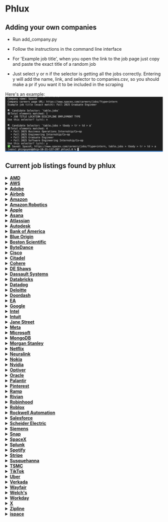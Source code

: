 # Phlux

## Adding your own companies

- Run add_company.py

- Follow the instructions in the command line interface

- For 'Example job title', when you open the link to the job page just copy and paste the exact title of a random job

- Just select y or n if the selector is getting all the jobs correctly. Entering y will add the name, link, and selector to companies.csv, so you should make a pr if you want it to be included in the scraping

Here's an example: 
![Using add_company.py](public/cli.png)
## Current job listings found by phlux

<details>
<summary><a href="https://careers.amd.com/careers-home/jobs?page=1&categories=Student%20%2F%20Intern%20%2F%20Temp&limit=100&tags1=No&country=United%20States"><strong>AMD</strong></a></summary>

- Machine Learning / Artificial Intelligence Intern/Co-Op (PhD | Fall 2025 | Hybrid)
- Hardware Engineering Intern/ Co-Op (Undergrad | Fall 2025 | Hybrid)
- Machine Learning / Artificial Intelligence Intern/Co-Op (Undergraduate | Fall 2025 | Hybrid)
- Software Test Engineering Intern/Co-Op (Undergraduate | Fall 2025 | Hybrid)
- Compiler Engineering Intern/Co-Op (Graduate | Fall 2025 | Hybrid)
- Hardware Verification Engineering Intern/ Co-Op (Graduate | Fall 2025 | Hybrid)
- Diagnostics Design Intern/Co-Op (Undergrad | Fall 2025 | Hybrid)
- Hardware Design Engineering Intern/ Co-Op (Graduate | Fall 2025 | Hybrid)
- Firmware Engineering Intern/Co-Op (Undergrad | Fall 2025 | Hybrid)
- Firmware Engineering Intern/ Co-Op (Graduate | Fall 2025 | Hybrid)
- Product Test Engineering Intern/Co-Op (Graduate | Fall 2025 | Hybrid)
- Hardware Engineering Intern/ Co-Op (Graduate | Fall 2025 | Hybrid)
- Software Engineering Intern/Co-Op (Undergrad | Fall 2025 | Hybrid)
- Hardware Engineering Intern/ Co-Op (Graduate | Fall 2025 | Hybrid)
- ASIC Package Engineering Intern/Co-Op (PhD | Fall 2025 | Hybrid)
- Hardware Verification Engineering Intern/ Co-Op (Graduate | Fall 2025 | Hybrid)
- Software Engineering Intern/Co-Op (Undergraduate | Fall 2025 | Hybrid)
- Machine Learning / Artificial Intelligence Intern/Co-Op (Graduate | Fall 2025 | Hybrid)
- Product Test Engineering Intern/Co-Op (Undergrad | Fall 2025 | Hybrid)
- Machine Learning / Artificial Intelligence Intern/Co-Op (Graduate | Fall 2025 | Hybrid)
- Hardware Engineering Intern/ Co-Op (PhD | Fall 2025 | Hybrid)
- Hardware Engineering Intern/ Co-Op (Undergrad | Fall 2025 | Hybrid)
- Research Engineering Intern/Co-Op (Graduate | Fall 2025 | Hybrid)
- Software Engineering Intern/Co-op (Graduate | Fall 2025| Hybrid)
- Machine Learning / Artificial Intelligence Intern/Co-Op (PhD | Fall 2025 | Hybrid)
- Software Engineering Intern/Co-Op (Graduate | Fall 2025 | Hybrid)
- Product Development Engineering Intern/Co-Op (Undergrad | Fall 2025 | Hybrid)
</details>

<details>
<summary><a href="https://amazon.jobs/content/en/teams/amazon-web-services/internships?country%5B%5D=US&employment-type%5B%5D=Intern"><strong>AWS</strong></a></summary>

- Data Center Security Specialist Intern
</details>

<details>
<summary><a href="https://careers.adobe.com/us/en/search-results?qkexperienceLevel=University%20Intern"><strong>Adobe</strong></a></summary>

- 2025 Intern - Software Engineer
- Working Student - Sales Programs / Project Management
- 2025 Digital Academy Intern - Software Development Engineer
- Werkstudent*in (m/w/d) für Strategische Projekte Sales Operations
- Intern - Returnship - PM
</details>

<details>
<summary><a href="https://careers.airbnb.com/positions/?_departments=early-career-program-intern&_offices=united-states"><strong>Airbnb</strong></a></summary>

- Legal Intern, Privacy (Fall Semester)
- Summer 2025 – Data Science Intern, Platform (PhD)
</details>

<details>
<summary><a href="https://amazon.jobs/en/search?offset=0&result_limit=10&sort=relevant&category%5B%5D=software-development&country%5B%5D=USA&distanceType=Mi&radius=24km&latitude=&longitude=&loc_group_id=&loc_query=&base_query=intern&city=&country=&region=&county=&query_options=&"><strong>Amazon</strong></a></summary>

- Jr. Software Development Engineer - Seattle/Bellevue
- Jr. Software Development Engineer - San Diego, CA
- Jr. Software Development Engineer - Detroit
- Jr. Software Development Engineer - Santa Cruz, CA
- Jr. Software Development Engineer- San Luis Obispo
- Software Development Engineer, EC2 Nitro Deployments
- Software Development Engineer
</details>

<details>
<summary><a href="https://www.amazon.jobs/content/en/teams/ftr/amazon-robotics?country%5B%5D=US&employment-type%5B%5D=Intern"><strong>Amazon Robotics</strong></a></summary>

- Amazon Robotics - Technical Artist Co-op - July to December 2025, Virtual Systems
- Amazon Robotics - Product Quality Engineer Co-op- Fall 2025
- Amazon Robotics- Business Intelligence Engineer Co-op - Fall 2025, Integration, Initiatives, and Sustainability Team
- Amazon Robotics - Hardware Test Engineer Co-op - Fall 2025, Hardware Test Engineering
- Amazon Robotics - Systems Engineer Co-op - Spring & Fall 2025
- Robotics Systems Dev Engineer Co-op - Spring & Fall 2025
- Amazon Robotics - Manufacturing Engineer Co-Op - Spring 2025, Robotics Technical Operations
- Amazon Robotics - Software Development Engineer Co-Op - Fall 2025
- Amazon Robotics - Data Science Co-op - 2025
- Amazon Robotics - Business Intelligence Engineer Co-op - Spring & Fall 2025
</details>

<details>
<summary><a href="https://jobs.apple.com/en-us/search?location=united-states-USA&team=internships-STDNT-INTRN"><strong>Apple</strong></a></summary>

- Legal and Global Security Internships
- Product Design, Mechanical Engineering and Materials Internships
- Hardware Technology Internships
- Engineering Program Management Internships
- Software Engineering Internships
- Business, Marketing, and G&A Internships
- Machine Learning / AI Internships
- Operations, Manufacturing Design Internships
- Hardware Engineering Internships
- MBA Internships - Summer 2026
- Finance Development Program - 2026 Internship Opportunities
- Finance Development Program - 2026 Internship Opportunities
- Launch@Apple, Finance Development Experience
</details>

<details>
<summary><a href="https://asana.com/jobs/university-recruiting#jobs"><strong>Asana</strong></a></summary>

- Reykjavik Summer Software Engineering Internship
</details>

<details>
<summary><a href="https://www.atlassian.com/company/careers/all-jobs?team=Interns&location=&search="><strong>Atlassian</strong></a></summary>

- UX Researcher, 2025/2026 Intern Australia & New Zealand
- Machine Learning Engineer, 2025/2026 PHD Intern Australia & New Zealand
- Machine Learning Engineer, 2025/2026 Intern Australia & New Zealand
</details>

<details>
<summary><a href="https://autodesk.wd1.myworkdayjobs.com/uni?jobFamilyGroup=f909d7cccc2d480b8f6af996c7bf8352"><strong>Autodesk</strong></a></summary>

- Stagiaire Artiste Technique, Technical Artist Intern
- Intern, Frontend Software Engineer, Fall 2025
- Intern, AI Research Scientist, Motion Generation, Fall 2025
- Intern (PhD), Physics-informed Machine Learning, Fall 2025
- Intern, Software Engineer (Backend), Data Platform
</details>

<details>
<summary><a href="https://careers.bankofamerica.com/en-us/students/job-search?ref=search&start=0&rows=10&search=jobsByLocation&searchstring=United+States"><strong>Bank of America</strong></a></summary>

- Strategy & Management Summer Analyst Program - 2026
- Global Risk Summer 2026 Analyst
- Finance Management Summer 2026 Analyst
- Wealth Management Summer Analyst Program - Chief Investment Office, Investment Solutions Group, and Merrill Home Office - 2026
- Wealth Management Summer Analyst Program - Private Bank 2026
- Wealth Management Summer Analyst Program - Merrill Wealth Management 2026
- Global Markets Sales & Trading Rotational Summer Analyst Program - 2026
- Global Investment Banking Analyst Program - 2025 (TMT)
- Global Operations Development Analyst Program - 2026
- Enterprise Credit Summer Analyst Program 2026 - Consumer Credit
- Enterprise Credit Summer Analyst Program 2026 - Data and Analytics and Business Controls/Process Optimization
- Enterprise Credit Summer Analyst Program 2026 - Global Commercial Banking Credit, Asset Based Finance & Commercial Real Estate Credit
- Enterprise Credit Summer Analyst Program 2026 - Global Corporate & Investment Banking Credit and Global Markets Credit
- Enterprise Credit Summer Analyst Program 2026 - Global Wealth & Investment Management Credit
- Enterprise Credit Summer Analyst Program 2026 - Leveraged Finance Credit - Acquisition Finance
- Global Operations Development Summer Analyst Program - 2026
- Global Operations Development Summer Associate- Program - 2026
- Global Payments Solutions Summer Analyst Program - 2026
- Global Quantitative Data Analytics Summer 2026 Analyst - Analytics, Modeling and Insights (AMI)
</details>

<details>
<summary><a href="https://www.blueorigin.com/careers/search?search=undergraduate&category=Intern&employmentType=Intern"><strong>Blue Origin</strong></a></summary>

- Spring 2026 STEAM Communications & Outreach Intern - Undergraduate - Seattle, WA - Intern - Full Time - Intern - R52713
- Spring 2026 Finance Intern - Undergraduate - Seattle, WA - Intern - Full Time - Intern - R52715
- Spring 2026 Guidance, Navigation & Controls Intern - Undergraduate - Seattle, WA - Intern - Full Time - Intern - R52503
- Spring 2026 Return Internship - Undergraduate - 4 Locations - Intern - Full Time - Intern - R52463
- Spring 2026 Manufacturing Engineering Intern - Undergraduate - 4 Locations - Intern - Full Time - Intern - R52485
- Spring 2026 Structural & Mechanical Engineering Intern - Undergraduate - 4 Locations - Intern - Full Time - Intern - R52391
- Spring 2026 Aerospace Systems Engineering Intern - Undergraduate - 2 Locations - Intern - Full Time - Intern - R52429
- Spring 2026 Avionics Software Engineering Intern - Undergraduate - Seattle, WA - Intern - Full Time - Intern - R52403
- Spring 2026 Electrical Systems Engineering Internship - Undergraduate - Seattle, WA - Intern - Full Time - Intern - R52404
- Spring 2026 Test Engineering Intern - Undergraduate - 4 Locations - Intern - Full Time - Intern - R52410
- Spring 2026 Fluid Systems Engineering Intern - Undergraduate - Seattle, WA - Intern - Full Time - Intern - R52406
</details>

<details>
<summary><a href="https://bostonscientific.eightfold.ai/careers?start=0&location=United+States&pid=563602797912246&sort_by=distance&filter_include_remote=1&filter_seniority=Intern"><strong>Boston Scientific</strong></a></summary>

- Software Test Engineer Co-op
- Cardiac Monitoring Technician - Internship/Apprenticeship
- Software Development Engineer Co-op: Fall
- Senior Software Development Engineer in Test
- Software Test Engineer II - Electrophysiology
- Senior Software Engineer - Electrophysiology
- Software Quality Engineer III
- Senior Software Engineer
- Developer II, AI/IA
- Software Quality Engineer III
- Principal Software Engineer
- Senior Systems Test Supervisor
</details>

<details>
<summary><a href="https://jobs.bytedance.com/en/position?keywords=&category=&location=CT_1103355%2CCT_157%2CCT_94%2CCT_114%2CCT_100764%2CCT_75%2CCT_233%2CCT_203&project=7322364514224687370%2C7503447747358361864&type=3&job_hot_flag=&current=1&limit=10&functionCategory=&tag="><strong>ByteDance</strong></a></summary>

- Software Engineer Intern (Privacy & Security- Global Payment) - 2025 Summer(BS/MS)
- Site Reliability Engineer Intern (Data-Technical Infrastructures-SRE-US) - 2025 Summer (MS)
- Backend Software Engineer Intern (Product RD and Infrastructure-Global E-Commerce Customer Business)- 2025 Fall(BS/MS)
- Site Reliability Engineer Intern (Data-Technical Infrastructures-SRE-US) - 2025 Summer (MS)
- Backend Software Engineer Intern (Product RD and Infrastructure-Global E-Commerce Seller Business) - 2025 Fall (BS/MS)
- Data Scientist Intern (TikTok Ads)- 2025 Fall (BS/MS)
- Software Development Engineer Intern in Test (Global E-commerce-Quality Assurance) - 2025 Fall (BS/MS)
- Frontend Software Engineer Intern (Product RD and Infrastructure-Global E-Commerce Seller Business) - 2025 Start Fall (BS/MS)
- Frontend Software Engineer Intern (Product RD and Infrastructure-Global E-Commerce Content) - 2025 Start Fall (BS/MS)
- Software Engineer Intern (Applied Machine Learning-Enterprise) - 2025 Summer/Fall (BS/MS)
- Software Engineer Intern (Doubao (Seed) - Machine Learning System) - 2025 Summer (MS)
- Site Reliability Engineer Intern (Cloud and System) - 2025 Summer/Fall (BS/MS)
- Video Experience Software Engineer Intern (Global StreamingMedia) - 2025 Summer/Fall (BS/MS)
- Machine Learning Engineer Intern (Search-TikTok Recommendation) - 2025 Summer (BS/MS)
- Machine Learning Engineer Intern (Search-TikTok Recommendation) - 2025 Summer (BS/MS)
- GPU/AI Application System Software Engineer Intern (System Technologies and Engineering) - 2025 Summer/Fall (BS/MS)
- Frontend Software Engineer Intern (Product RD and Infrastructure-Global E-Commerce) - 2025 Start Fall (BS/MS)
- Software Engineer Intern (AIGC Platform - Monetization GenAI) - 2025 Summer/Fall (BS/MS)
- Software Engineer Intern (Recommendation Infra - Data-Arch-TikTok US) - 2025 Summer (BS/MS)
- Research Engineer Intern (Doubao (Seed) - Machine Learning System) - 2025 Summer (MS)
- Strategic Analysis Intern (AI Innovation Business - US) - 2025 Start (BS/MS)
- Machine Learning Engineer Intern (Global E-commerce Risk Control) - 2025 Summer/Fall (MS)
</details>

<details>
<summary><a href="https://jobs.cisco.com/jobs/SearchJobs/?21178=%5B169482%5D&21178_format=6020&21180=%5B33821095%2C165%5D&21180_format=6022&listFilterMode=1"><strong>Cisco</strong></a></summary>

- Product Management Intern Fall 2025 Meraki
- Software Engineer I (Co-Op) United States
- Software Engineer II (Co-Op) United States
- AI Research Scientist II (Intern) United States
- AI Machine Learning Engineer PhD (Intern) United States
- Network Support Engineer, Fall 2025 (Meraki)
- Software Engineer I (Intern) United States
</details>

<details>
<summary><a href="https://www.citadel.com/careers/open-opportunities?experience-filter=internships&location-filter=americas,chicago,greenwich,houston,miami,new-york&selected-job-sections=388,389,387,390&current_page=1&sort_order=DESC&per_page=10&action=careers_listing_filter"><strong>Citadel</strong></a></summary>

- Quantitative Researcher – PhD Intern (US)
</details>

<details>
<summary><a href="https://jobs.ashbyhq.com/cohere?employmentType=Intern"><strong>Cohere</strong></a></summary>

- Machine Learning Intern/Co-op (Fall 2025)
- Software Engineer Intern/Co-op (Fall 2025)
</details>

<details>
<summary><a href="https://www.deshaw.com/careers/internships"><strong>DE Shaws</strong></a></summary>

- Fundamental Research Analyst Intern (New York) - Summer 2026
- Strategy and Business Development Intern (New York) – Summer 2026
- Proprietary Trading Intern (New York) – Summer 2026
- Trader/Analyst Intern (London) – Summer 2026
- Investor Relations Intern (London) – Summer 2026
- Legal & Compliance Intern (New York) – Summer 2026
</details>

<details>
<summary><a href="https://www.3ds.com/careers/jobs?woc=%257B%2522type%2522%253A%255B%2522type%252FInternship%2522%255D%252C%2522country%2522%253A%255B%2522country%252FUnited%2520States%2522%255D%257D"><strong>Dassault Systems</strong></a></summary>

- Internship - Business Development Associate
- INTERNSHIP: Campaign Marketing
- INTERNSHIP: User Assistance Development - FALL 2025
- INTERNSHIP - ENOVIA Software Test Automation Engineer
- INTERNSHIP: Quality Engineer
</details>

<details>
<summary><a href="https://www.databricks.com/company/careers/open-positions?department=University%20Recruiting&location=all"><strong>Databricks</strong></a></summary>

- PhD GenAI Research Scientist Intern - San Francisco, California
</details>

<details>
<summary><a href="https://careers.datadoghq.com/early-careers/"><strong>Datadog</strong></a></summary>

- Sales Development Representative - Japan
- Sales Development Representative (UKI)
- Sales Development Representative
- Sales Development Representative (Nordics)
- Sales Development Representative (DACH)
- Software Engineer - Early Career
- Sales Development Representative - DACH (Polish/German Speaker)
- Sales Development Representative (DACH)
- Sales Development Representative
- Sales Development Representative
- Sales Development Representative (Benelux)
- Sales Development Representative Middle East
</details>

<details>
<summary><a href="https://apply.deloitte.com/en_US/careers/SearchJobs/?9339=%5B480%2C477%2C478%5D&9339_format=5915&26444=%5B113185584%2C113185586%2C113185566%2C113185568%2C113185564%5D&26444_format=44221&listFilterMode=1&jobRecordsPerPage=10&sort=relevancy"><strong>Deloitte</strong></a></summary>

- Audit & Assurance Analyst – Technology Controls Advisory (Japanese Services Group) – Summer/Fall 2025, Winter 2026
</details>

<details>
<summary><a href="https://careersatdoordash.com/university-careers/"><strong>Doordash</strong></a></summary>

- Machine Learning Intern (Masters/PhD), Summer 2025
- Software Engineer I, Entry-Level (Graduation Date: Fall 2024-Summer 2025)
- Software Engineer I, Entry Level (Fall 2024-Spring 2025) – Toronto
- Software Engineer, Intern, 2024/25 (University Recruiting)
</details>

<details>
<summary><a href="https://jobs.ea.com/en_US/careers/Home/?8171=%5B10618%5D&8171_format=5683&4537=%5B8693%5D&4537_format=3020&listFilterMode=1&jobRecordsPerPage=20&"><strong>EA</strong></a></summary>

- Gameplay Software Engineer Intern - Fall 2025
- Software Engineer Intern
- Systems Software Engineer Intern - Fall 2025
</details>

<details>
<summary><a href="https://www.google.com/about/careers/applications/jobs/results/?src=Online%2FGoogle%20Website%2FByF&utm_source=Online%20&utm_medium=careers_site%20&utm_campaign=ByF&distance=50&employment_type=INTERN&location=United%20States&company=X&company=Waymo&company=Wing&company=Verily%20Life%20Sciences&company=GFiber&company=Fitbit&company=Google&company=YouTube&sort_by=relevance"><strong>Google</strong></a></summary>

- Student Researcher, PhD, Winter/Summer 2025
- Student Researcher, BS/MS, Winter/Summer 2025
</details>

<details>
<summary><a href="https://intel.wd1.myworkdayjobs.com/External?workerSubType=dc8bf79476611087dfde99931439ae75&locations=1e4a4eb3adf10118b1dfe877bf8162d0"><strong>Intel</strong></a></summary>

- Facilities Technician Intern
- Facilities Technician Intern
- Graduate Intern
</details>

<details>
<summary><a href="https://jobs.intuit.com/search-jobs/interns/"><strong>Intuit</strong></a></summary>

- Software Engineering Intern
- Principal Research Scientist
- Manager 2, HR Experience and Operations
- Manager 1, Paid Search
- Social Media Co-op (12 Months)
- Social Media Co-op (8 Months)
- Market Insights Analyst Co-op (8 months)
</details>

<details>
<summary><a href="https://www.janestreet.com/join-jane-street/open-roles/?type=internship&location=new-york"><strong>Jane Street</strong></a></summary>

- FPGA Engineer - (not currently accepting applications)
- IT Operations Engineer - (not currently accepting applications)
- Linux Engineer - (not currently accepting applications)
- Machine Learning Researcher - (not currently accepting applications)
- Mechanical Engineer - (not currently accepting applications)
- Network Engineer - (not currently accepting applications)
- Procurement Specialist - (not currently accepting applications)
- Quantitative Researcher - (not currently accepting applications)
- Quantitative Trader - (not currently accepting applications)
- Sales and Trading - (not currently accepting applications)
- Software Engineer - (not currently accepting applications)
- Strategy and Product - (not currently accepting applications)
- Tools and Compilers Research and Development - (not currently accepting applications)
- Trading Desk Operations Engineer - (not currently accepting applications)
- Windows Engineer - (not currently accepting applications)
</details>

<details>
<summary><a href="https://www.metacareers.com/jobs?sort_by_new=true&roles[0]=Internship"><strong>Meta</strong></a></summary>

- Research Scientist Intern, Machine Learning, Health Tech (PhD)
- Research Scientist Intern, Monetization Generative AI (LLM) - Language (PhD)
- Research Scientist Intern, Sensors and Systems Computational Photography (PhD)
- Research Scientist Intern, Computer Vision for Generative AI (PhD)
- Research Scientist Intern, Human Computer Interaction (PhD)
- Research Scientist Intern, Perception for Digital human representation (PhD)
</details>

<details>
<summary><a href="https://jobs.careers.microsoft.com/global/en/search?lc=United%20States&et=Internship&l=en_us&pg=1&pgSz=20&o=Relevance&flt=true"><strong>Microsoft</strong></a></summary>

- Research Intern - Applied Speech Research
- Research Intern - Database Internals (PostgreSQL)
- Research Intern - Microsoft Teams CMD Labs
- Research Intern - Quantum Computing
- Mechanical Engineer: Internship Opportunities - PhD - Redmond
- Research Intern - High performance and Scalable Database Systems
</details>

<details>
<summary><a href="https://www.mongodb.com/company/careers/students-and-graduates"><strong>MongoDB</strong></a></summary>

- Forward Deployed AI Engineer
- Software Engineer - Intern - Sydney
</details>

<details>
<summary><a href="https://www.morganstanley.com/careers/career-opportunities-search?opportunity=sg#"><strong>Morgan Stanley</strong></a></summary>

- 2025 Step In, Step Up: Foundations In Finance (London)
- 2025 Finance Off Cycle Internship - Part Time (Frankfurt)
- 2025 Firm Management Part-Time Off Cycle Internship (Frankfurt)
- 2025 Human Capital Management Analyst Program (Budapest)
- 2026 Investment Banking Off-cycle Internship (Dubai)
- 2025/2026 Investment Banking Summer Analyst Program (Melbourne)
- 2025/2026 Investment Management Summer Analyst Program - Real Estate Investing (Sydney)
- 2025/2026 Investment Banking Summer Analyst Program (Sydney)
- 2025/2026 Wealth Management Summer Analyst Program (Sydney)
- 2025 Institutional Equities - Transactional Management Group Off Cycle Internship
- 2025 Legal and Compliance Industrial Trainee Program (Mumbai)
- 2025 Investment Banking MBA Early Insights Program
</details>

<details>
<summary><a href="https://explore.jobs.netflix.net/careers?domain=netflix.com&query=%22internship%22%20-intern&pid=790299250747&sort_by=relevance"><strong>Netflix</strong></a></summary>

- Video Algorithms Intern, Fall 2025 (6 Months)
- Machine Learning Intern, Fall 2025
</details>

<details>
<summary><a href="https://neuralink.com/careers/"><strong>Neuralink</strong></a></summary>

- Internal Auditor - Austin, Texas
- Electrical Engineer Intern, Implant Embedded Systems - Fremont, California
- Electrical Engineer Intern, Robotics and Surgery Engineering - Fremont, California
- Embedded Software Engineer Intern - Fremont, California
- Machine Learning Engineer Intern - Fremont, California
- Mechanical Engineering Intern, Brain Interfaces - Austin, Texas
- Mechanical Engineering Intern, Robotics (Fall 2025+) - Fremont, California
- Robot Optics Intern - Fremont, California
- Software Engineer Intern, BCI Applications - Fremont, California
- Software Engineer Intern, Implant - Austin, Texas
- Software Engineer Intern, Implant - Fremont, California
- Software Engineer Intern, Lab Systems - Austin, Texas
- Software Engineer Intern, Lab Systems - Fremont, California
- Software Engineer Intern, Robotics - Austin, Texas
- Software Engineer Intern, Robotics - Fremont, California
- Software Engineer Intern, Site Reliability Engineer - Fremont, California
</details>

<details>
<summary><a href="https://fa-evmr-saasfaprod1.fa.ocs.oraclecloud.com/hcmUI/CandidateExperience/en/sites/CX_1/jobs?lastSelectedFacet=TITLES&location=United+States&locationId=300000000480126&locationLevel=country&mode=location&selectedTitlesFacet=TRA"><strong>Nokia</strong></a></summary>

- Network System Co-Op
- Deepfield Software Engineer Co-op
- Automation & AI/ML Intern
- Special Projects Software Dev Coop
- Wi-Fi CoE Research Coop
- Electrical Engineering Coop
- Network Engineer Co-op
- Hardware Development Co-Op
- Space and Defense SW Test Engineer Co-Op
- Silicon Photonics Design & Test Co-op
- Hardware Failure Analysis Co-op
- Software Quality Assurance Coop
- Legal, Compliance & Sustainability Coop
- OptoElectronic Integration Coop
- Software Development Coop
- Video Coding Coop
- 5G Arch Co-op
</details>

<details>
<summary><a href="https://nvidia.wd5.myworkdayjobs.com/en-US/NVIDIAExternalCareerSite/jobs?workerSubType=0c40f6bd1d8f10adf6dae42e46d44a17&locationHierarchy1=2fcb99c455831013ea52fb338f2932d8"><strong>Nvidia</strong></a></summary>

- Data Science and Insights Intern, Omniverse - Fall 2025
- Windows AI Engineering Intern - Fall 2025
- Software Research Intern, AI Networking Team - Fall 2025
- GPU System Software Intern - Fall 2025
- Networking Software Intern- Fall 2025
- Robotics Software Intern, Robotics Platform - Fall 2025
- Vulkan Driver Performance Intern - Fall 2025
- PhD Intern, Applied Research Scientist Retriever - Fall 2025
- PhD Research Intern, Generalist Embodied Agents Research - Fall 2025
- Software Engineering Intern, LLM NIM Engineering - Fall 2025
- Software Engineering Intern, Networking - Fall 2025
- Robotics Software Intern, Sim2Real Deployment - Fall 2025
</details>

<details>
<summary><a href="https://optiver.com/working-at-optiver/career-opportunities/page/2/?search=internship&_gl=1*rb345g*_gcl_au*Mjk2MDM5OTE1LjE3NDg5MTM5ODQ.&numberposts=10&level=internship&paged=1"><strong>Optiver</strong></a></summary>

- Expressions of Interest – Quantitative Research Internship, PhD (Summer 2026 -Shanghai)
- 2025 Shanghai Machine Learning PhD Summer Internship
- FutureFocus Singapore 2025 – Quantitative Trading
- Subscribe to receive our latest insights on trading, technology and market structure
</details>

<details>
<summary><a href="https://careers.oracle.com/en/sites/jobsearch/jobs?lastSelectedFacet=locations&selectedLocationsFacet=300000000106749%3B300000000149325&selectedFlexFieldsFacets=%22AttributeChar14%7CSDR%22"><strong>Oracle</strong></a></summary>

- Sales Development Representative - Burlington - Sept 2025
- Sales Development Representative - Denver - Sept 2025
- Sales Development Representative - Santa Monica - Sept 2025
- Sales Development Representative - Austin - Sept 2025
- Sales Development Representative - Nashville - Sept 2025
</details>

<details>
<summary><a href="https://jobs.lever.co/palantir?commitment=Internship"><strong>Palantir</strong></a></summary>

- Forward Deployed Software Engineer, Internship
</details>

<details>
<summary><a href="https://www.pinterestcareers.com/jobs/?orderby=0&pagesize=20&page=1&radius=100&team=University"><strong>Pinterest</strong></a></summary>

- 2025 Fall Machine Learning Intern
- Software Engineering Intern 2025 (Toronto)
</details>

<details>
<summary><a href="https://ramp.com/emerging-talent"><strong>Ramp</strong></a></summary>

- Software Engineer Internship | Frontend
- Software Engineer Internship | iOS
- University Grad: Customer Experience Agent
</details>

<details>
<summary><a href="https://careers.rivian.com/careers-home/jobs?sortBy=relevance&page=1&categories=Internships"><strong>Rivian</strong></a></summary>

- UIUC Research Park Intern - Machine Learning
- UIUC Research Park Intern - EPC, Propulsion Drives Controls
- UIUC Research Park Intern - Machine Learning Hardware
- UIUC Research Park Intern - ADAS HW System Validation
</details>

<details>
<summary><a href="https://careers.robinhood.com/"><strong>Robinhood</strong></a></summary>

- Software Developer Intern/Co-op, Backend (Fall 2025)
</details>

<details>
<summary><a href="https://careers.roblox.com/jobs?groups=early-career-talent&page=1&pageSize=9"><strong>Roblox</strong></a></summary>

- [2025] Senior Machine Learning Engineer - PhD Early Career
</details>

<details>
<summary><a href="https://rockwellautomation.wd1.myworkdayjobs.com/External-Rockwell-Automation-Early-Careers"><strong>Rockwell Automation</strong></a></summary>

- Leadership Development Program, Product Engineering & Development
- Production Planner
</details>

<details>
<summary><a href="https://careers.salesforce.com/en/jobs/?search=&country=United+States+of+America&jobtype=Intern&pagesize=20#results"><strong>Salesforce</strong></a></summary>

- Summer 2025 Intern - Total Rewards Analyst Intern
</details>

<details>
<summary><a href="https://careers.se.com/global/jobs?keywords=internship&sortBy=relevance&page=1&country=United%20States&tags1=Intern"><strong>Scheider Electric</strong></a></summary>

- Quality Engineer Internship: Fall 2025
- Assembly Process Intern/ Co-Op (Fall 2025)
- EHS Intern
- Artificial Intelligence and Machine Learning Intern
- Electrical Engineer Co-Op
- Electronics Hardware Engineer Co-Op
- Electrical Engineer Co-Op
- Business Intelligence Analyst Co-Op (Fall 2025)
- Firmware Engineer Co-Op
</details>

<details>
<summary><a href="https://jobs.sw.siemens.com/locations/usa/jobs/?q=intern"><strong>Siemens</strong></a></summary>

- Business Development Representative Intern (China) - Work Type:Hybrid - Job Family:Sales - Req ID:e37114a7-ffd5-48f4-8e67-b51b4ca51b68
- Strategic Student Program: Tessent Product Engineering Intern (Fall 2025; EDA TST) - Wilsonville, OR - Work Type:Hybrid - Job Family:Internal Services - Req ID:464015
- Strategic Student Program: Software Product Quality Assurance Intern (EBS, Fall 2025) - Huntsville, AL - Work Type:Hybrid - Job Family:Internal Services - Req ID:467157
- Strategic Student Program: Software Development Intern (Fall 2025; LCS) - Milford, OH - Work Type:Hybrid - Job Family:Internal Services - Req ID:463748
- Go To Market Operations - Internship - Boston, MA - Work Type:Hybrid - Job Family:Sales - Req ID:19acd451-756e-454f-964b-4e2f8636d4e6
- Go To Market Operations - Internship - Work Type:Hybrid - Job Family:Sales - Req ID:64595186-8a9b-4268-b62d-316b9238e9f5
- Strategic Student Program: 3D Technology Software Engineering Co-Op (Fall 2025, EDA) - Huntsville, AL - Work Type:Hybrid - Job Family:Internal Services - Req ID:463749
- Strategic Student Program: Software Development Co-op (Fall 2025, GSCS) - Milford, OH - Work Type:Hybrid - Job Family:Internal Services - Req ID:465146
- Business Development Representative Intern (Japan) - Work Type:Hybrid - Job Family:Sales - Req ID:5c5fa445-2bea-493f-8cf9-f15996ff38a6
- Go To Market Operations - Internship - Work Type:Hybrid - Job Family:Sales - Req ID:64595186-8a9b-4268-b62d-316b9238e9f5
</details>

<details>
<summary><a href="https://careers.snap.com/jobs?type=Intern"><strong>Snap</strong></a></summary>

- Optical Engineer
- Computer Architecture Intern
- Software Engineer Intern, AR
- Sales Coordinator (Working Student)
- Sales Coordinator
- Spectacles Student Worker (Software Engineering)
- Spectacles Student Worker (Computer Vision Engineering)
- Graduate- Junior Account Management Associate
- Account Manager Intern - Luxury team - Paris
- Graduate- Junior Client Partner Associate
- Graduate Junior Client Partner Associate
- Graduate- Junior Talent Partnerships Associate
- Graduate- Junior Marketing Associate
- Graduate- Junior Production Associate
</details>

<details>
<summary><a href="https://www.spacex.com/careers/jobs/?type=intern"><strong>SpaceX</strong></a></summary>

- Fall 2025 Business Operations Internship/Co-op
- Fall 2025 Engineering Internship/Co-op
- Fall 2025 Graduate Engineer
- Fall 2025 Software Engineering Internship/Co-op
</details>

<details>
<summary><a href="https://www.splunk.com/en_us/careers/search-jobs.html?page=1&type=Intern"><strong>Splunk</strong></a></summary>

- Sales Engineer Intern (Prague, Czechia)
- Software Engineer Intern - Frontend (US Remote - Fall 2025)
- Product Manager Intern, Poland
- Site Reliability Engineer Intern (US remote - Fall 2025)
- Software Engineer Intern - Backend/Full-stack (US Remote - Fall 2025)
- Product Manager Intern (US Remote - Fall 2025)
- Software Engineer Co-Op - Backend/Full-stack - Remote Canada(Fall 2025)
- Product Manager Co-Op - Remote Canada (Fall 2025)
- Software Engineer Intern (Frontend)
- Software Engineering Intern (Backend/Fullstack)
</details>

<details>
<summary><a href="https://www.lifeatspotify.com/students"><strong>Spotify</strong></a></summary>

- Early Career Program, Growth Associate, South Korea
</details>

<details>
<summary><a href="https://stripe.com/jobs/search?office_locations=North+America--Atlanta&office_locations=North+America--Chicago&office_locations=North+America--Mexico+City&office_locations=North+America--New+York&office_locations=North+America--San+Francisco+Bridge+HQ&office_locations=North+America--Seattle&office_locations=North+America--South+San+Francisco&office_locations=North+America--Toronto&office_locations=North+America--Washington+DC&tags=University"><strong>Stripe</strong></a></summary>

- Operations Associate, New Grad (Mexico)
</details>

<details>
<summary><a href="https://careers.sig.com/global-susquehanna-jobs"><strong>Susquehanna</strong></a></summary>

- Machine Learning Systems Engineer: Data
- Machine Learning Researcher - LLM
- Machine Learning Systems Engineer
- Machine Learning Systems Engineer: Distributed Training
- Machine Learning Internship - PhD: 2026
- Machine Learning Researcher - PhD: 2026
- Desktop Engineer - CTS - Experienced Hire
- Software Developer - Sports Analytics
- AI Project Manager / Technical Business Analyst - Experienced Hire
- Quantitative Trader Internship: Summer 2026
- Expression of Interest - Software Development – 2026 Graduate Programmes (Dublin Office)
- Expression of Interest - Quant Trading & Quant Research – 2026 Graduate Programmes (Dublin Office)
- Expression of Interest - Software Development – 2026 Summer Internship (Dublin Office)
- Expression of Interest - Quant Trading & Quant Research – 2026 Summer Internship (Dublin Office)
- Reference data Team Lead
- Business Analyst - Operations
- Senior Software Developer | Artificial Intelligence AI/ML Engineering | Experienced Hire
- DevOps Engineer - AI | Experienced Hire
- Trading Systems - C# Developer
- Quantitative Sports Researcher – Graduate Hire
- Quant Trading - Engineering Recruiter | Experienced Hiring
- Python Developer
- Software Engineer | Order Management System | Experienced Hire
- Quantitative Systematic Trader – Master's: 2025
- Quant Developer | Trading Strategies | Experienced Hire
- Quantitative Systematic Trader – PhD: 2025
- C++ Developer | Trading Strategies | Experienced Hire
- Quantitative Systematic Trader – Master's: 2025
- Production Engineer - Gaming
- Production Engineer - Gaming | Experienced Hire
</details>

<details>
<summary><a href="https://careers.tsmc.com/en_US/careers/SearchJobs/?1277=13221&1277_format=1380&542=13100&542_format=486&listFilterMode=1&jobRecordsPerPage=10&"><strong>TSMC</strong></a></summary>

- [Summer 2026] TSMC AZ Internship Opportunities - Facility Roles
- [Summer 2026] TSMC AZ Internship Opportunities - Engineering Roles
</details>

<details>
<summary><a href="https://lifeattiktok.com/search?keyword=&recruitment_id_list=202%2C301&job_category_id_list=&subject_id_list=7322364514224687370%2C7322364513776093449%2C7459987887569733896%2C7459986622530078983&location_code_list=CT_247%2CCT_94%2CCT_243%2CCT_104%2CCT_114%2CCT_75%2CCT_1103355%2CCT_157%2CCT_233&limit=12&offset=0"><strong>TikTok</strong></a></summary>

- Machine Learning Engineer Intern (Creative AI) - 2025 Summer (BS/MS)
- Full Stack Software Engineer Intern (Foundation Platform) - 2025 Fall (BS/MS)
- Machine Learning Engineer Intern (E-commerce-Recommendation) - 2025 Summer/Fall (BS/MS)
- Machine Learning Engineer Intern (Lead Ads) - 2025 Summer (BS/MS)
- Machine Learning Engineer Intern (TikTok-Recommendation) - 2025 Fall (Master)
- (General Hire) Machine Learning Engineer Intern (Commerce& Content Service & Search Ads) - 2025 Summer (BS/MS)
- Software Engineer Intern (Ads Infra) - 2025 Summer (BS/MS)
- Machine Learning Engineer Intern (E-commerce-Intelligent Customer Service) - 2025 Summer/Fall (MS)
- Machine Learning Engineer Intern (E-commerce Governance Algorithms) - 2025 Summer/Fall (BS/MS)
- Machine Learning Engineer Intern (Search Ads) - 2025 Summer (BS/MS)
- Machine Learning Engineer Intern (E-commerce Governance Algorithms) - 2025 Summer/Fall (BS/MS)
- Content Design Intern (TikTok-Design) - 2025 Summer (BS/MS)
- Machine Learning Engineer Intern (Training Pre-processing) - 2025 Summer (BS/MS)
- Software Engineer Intern (Big Data - Data Platform) - 2025 Summer/Fall (MS)
- Machine Learning Engineer Intern (FeatureStore) - 2025 Summer (BS/MS)
- (General Hire) Visual Design Intern (TikTok-Design) - 2025 Summer (BS/MS)
- Software Engineer Intern (Recommendation Infrastructure) - 2025 Summer/Fall (BS/MS)
- Data Scientist Intern (E-commerce Governance Algorithms) - 2025 Summer/Fall (BS/MS)
- Software Engineer Intern (Recommendation Infrastructure) - 2025 Summer/Fall (BS/MS)
- (General Hire) UX Design Intern (TikTok-Design) - 2025 Summer (BS/MS)
- Product Manager Intern (TikTok-Product-Social and Creation)- 2025Fall Starts (BS/MS)
- AI/ML Software Engineer Intern (Data Platform) - 2025 Fall (BS/MS)
- Product Manager Intern (TikTok-Product-Content Ecosystem) - 2025 Fall Starts (BS/MS)
- (General Hire) Machine Learning Engineer Intern (Commerce& Content Service & Search Ads) - 2025 Summer/Fall (BS/MS)
- (General Hire) Visual Design Intern (TikTok-Design) - 2025 Fall Starts (BS/MS)
- (General Hire) UX Design Intern (TikTok-Design) - 2025 Fall Starts (BS/MS)
</details>

<details>
<summary><a href="https://www.uber.com/us/en/careers/list/?department=University&location=USA-California-San%20Francisco&location=USA-California-Culver%20City&location=USA-California-Sunnyvale&location=USA-New%20York-New%20York&location=USA-Illinois-Chicago&location=USA-Washington-Seattle&location=USA-Florida-Miami&location=USA-Texas-Dallas&location=USA-Arizona-Phoenix&location=USA-District%20of%20Columbia-Washington&location=USA-Massachusetts-Boston"><strong>Uber</strong></a></summary>

- 2025 Software Engineering Internship, University of Texas at El Paso
- 2025 Software Engineering UberSTAR Internship, University of Texas at El Paso
- Graduate 2025 PhD Scientist (AEA/ASSA Economists Only), United States
</details>

<details>
<summary><a href="https://www.verkada.com/careers/"><strong>Verkada</strong></a></summary>

- Solutions Engineering Intern/Graduate - Sydney, Australia
- Software Engineering Intern, Backend - Fall 2025 - San Mateo, CA United States
- Software Engineering Intern, Mobile - Fall 2025 - San Mateo, CA United States
- Technical Support Engineering Intern - Fall 2025 - San Mateo, CA United States
</details>

<details>
<summary><a href="https://www.wayfair.com/careers/jobs?countryIds=1&selectedJobTypeIds=8"><strong>Wayfair</strong></a></summary>

- Commercial Strategy Associate - Experienced Graduates (Spring 2025 Starts)
- Merchant - Experienced Graduates (Spring/Summer 2025 Start)
- Supply Chain Leadership Development Internship
</details>

<details>
<summary><a href="https://app.careerpuck.com/job-board/welchs/?departmentId=6vcaTkfP"><strong>Welch's</strong></a></summary>

- Manufacturing Engineering Intern | Summer 2025
- Manufacturing Technical Writing Intern | Summer 2025
- Controls Engineer
</details>

<details>
<summary><a href="https://workday.wd5.myworkdayjobs.com/Workday_Early_Career/?source=Careers_Website_ec"><strong>Workday</strong></a></summary>

- Werksstudierende - Sales (f, m, x) - Munich
- Working Student Sales - Munich
</details>

<details>
<summary><a href="https://careers.x.com/en#positions"><strong>X</strong></a></summary>

- Data Center Ops Technician Intern
- Engineering Intern
</details>

<details>
<summary><a href="https://www.zipline.com/careers/open-roles?search=intern#"><strong>Zipline</strong></a></summary>

- Annotation Technical Lead - Engineering - Kigali, Rwanda
- Communications Lead, US Expansion - Marketing, Design & Communications - South San Francisco, California, USA
- Community Engagement Intern (Fall 2025) - 2025 Internships - Dallas, Texas, USA
- Construction & Development Intern (Fall 2025) - 2025 Internships - South San Francisco, California, USA
- Controller (Pilot In Command) - Flight Operations - Concord, North Carolina, USA
- Controls & Dynamics Intern (Fall 2025) - 2025 Internships - South San Francisco, California, USA
- Creator, Film + Social - Marketing, Design & Communications - South San Francisco, California, USA
- Customer Care Advocate - National Service - Country Operations - Omenako, Ghana
- Customer Success Agent - Operations - Dallas-Fort Worth, Texas, USA
- Customer Success Manager, U.S. - Customer Success - South San Francisco, California, USA
- Director of Financial Operations - Finance & Administration - South San Francisco, California, USA
- Director of U.S. Regulatory Affairs - Legal, Regulatory & Public Affairs - Washington D.C., USA
- Electrical Engineering Intern (Fall 2025) - 2025 Internships - South San Francisco, California, USA
- Electrical Project Engineer - Ground Systems Deployment - Engineering - South San Francisco, California, USA
- Engineering Test Technician (Contract) - Engineering - South San Francisco, California, USA
- Enterprise Account Manager - Customer Success - South San Francisco, California, USA
- Executive Assistant - People - South San Francisco, California, USA
- Field Systems Engineering Intern (Fall 2025) - 2025 Internships - South San Francisco, California, USA
- Finance Systems Engineer - Finance & Administration - South San Francisco, California, USA
- Flight Operations Lead - KE-1 - Flight Operations - Kisumu, Kenya
</details>

<details>
<summary><a href="https://jobs.lever.co/ispace-inc?commitment=Intern"><strong>ispace</strong></a></summary>

- Market Analyst Intern for ISRU Market Study by Euro2Moon - ON-SITE — INTERNLUXEMBOURG
</details>
